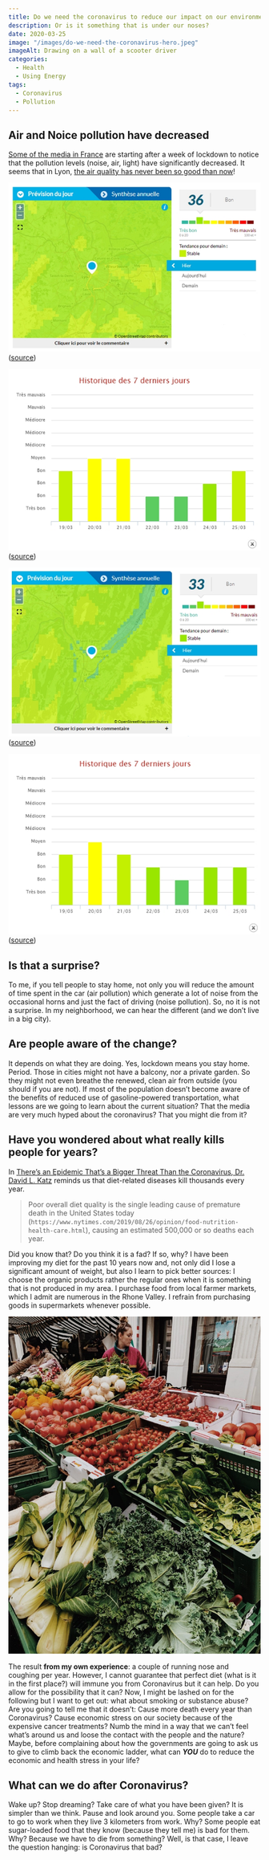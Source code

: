 ```yaml
---
title: Do we need the coronavirus to reduce our impact on our environment?
description: Or is it something that is under our noses?
date: 2020-03-25
image: "/images/do-we-need-the-coronavirus-hero.jpeg"
imageAlt: Drawing on a wall of a scooter driver
categories:
  - Health
  - Using Energy
tags:
  - Coronavirus
  - Pollution
---
```


## Air and Noice pollution have decreased

[Some of the media in France](https://www.cnews.fr/france/2020-03-23/pollution-bruit-lumiere-les-effets-inattendus-du-confinement-paris-939284) are starting after a week of lockdown to notice that the pollution levels (noise, air, light) have significantly decreased. It seems that in Lyon, [the air quality has never been so good than now](https://france3-regions.francetvinfo.fr/auvergne-rhone-alpes/rhone/lyon/coronavirus-confinement-jamais-lyon-qualite-air-n-ete-bonne-1805728.html)!

![Air quality in Lyon on 24/03/2020](/images/do-we-need-the-coronavirus-to-reduce-lyon-pollution.jpg) ([source](https://www.atmo-auvergnerhonealpes.fr/monair/commune/69123))

![Air quality for the last 10 days in Lyon](/images/do-we-need-the-coronavirus-to-reduce-lyon-pollution2.jpg) ([source](https://www.atmo-auvergnerhonealpes.fr/monair/commune/69123))

![Air quality in Grenoble on 24/03/2020](/images/do-we-need-the-coronavirus-to-reduce-grenoble-pollution.jpg) ([source](https://www.atmo-auvergnerhonealpes.fr/monair/commune/38185))

![Air quality for the last 10 days in Grenoble](/images/do-we-need-the-coronavirus-to-reduce-grenoble-pollution2.jpg) ([source](https://www.atmo-auvergnerhonealpes.fr/monair/commune/38185))

## Is that a surprise?

To me, if you tell people to stay home, not only you will reduce the amount of time spent in the car (air pollution) which generate a lot of noise from the occasional horns and just the fact of driving (noise pollution). So, no it is not a surprise. In my neighborhood, we can hear the different (and we don’t live in a big city).

## Are people aware of the change?

It depends on what they are doing. Yes, lockdown means you stay home. Period. Those in cities might not have a balcony, nor a private garden. So they might not even breathe the renewed, clean air from outside (you should if you are not). If most of the population doesn’t become aware of the benefits of reduced use of gasoline-powered transportation, what lessons are we going to learn about the current situation? That the media are very much hyped about the coronavirus? That you might die from it?

## Have you wondered about what really kills people for years?

In [There’s an Epidemic That’s a Bigger Threat Than the Coronavirus, Dr. David L. Katz](https://heated.medium.com/theres-an-epidemic-that-s-a-bigger-threat-than-the-coronavirus-ce6e0697185b) reminds us that diet-related diseases kill thousands every year.

> Poor overall diet quality is the single leading cause of premature death in the United States today (`https://www.nytimes.com/2019/08/26/opinion/food-nutrition-health-care.html`), causing an estimated 500,000 or so deaths each year.

Did you know that? Do you think it is a fad? If so, why? I have been improving my diet for the past 10 years now and, not only did I lose a significant amount of weight, but also I learn to pick better sources: I choose the organic products rather the regular ones when it is something that is not produced in my area. I purchase food from local farmer markets, which I admit are numerous in the Rhone Valley. I refrain from purchasing goods in supermarkets whenever possible.

![Photo by Ashley Winkler on Unsplash](/images/do-we-need-the-coronavirus-market.jpeg)

The result **from my own experience**: a couple of running nose and coughing per year. However, I cannot guarantee that perfect diet (what is it in the first place?) will immune you from Coronavirus but it can help. Do you allow for the possibility that it can? Now, I might be lashed on for the following but I want to get out: what about smoking or substance abuse? Are you going to tell me that it doesn’t: Cause more death every year than Coronavirus? Cause economic stress on our society because of the expensive cancer treatments? Numb the mind in a way that we can’t feel what’s around us and loose the contact with the people and the nature? Maybe, before complaining about how the governments are going to ask us to give to climb back the economic ladder, what can **_YOU_** do to reduce the economic and health stress in your life?

## What can we do after Coronavirus?

Wake up? Stop dreaming? Take care of what you have been given? It is simpler than we think. Pause and look around you. Some people take a car to go to work when they live 3 kilometers from work. Why? Some people eat sugar-loaded food that they know (because they tell me) is bad for them. Why? Because we have to die from something? Well, is that case, I leave the question hanging: is Coronavirus that bad?
